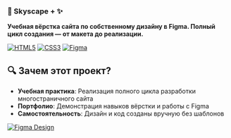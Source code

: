 ### 🎨 Skyscape + ✨  
**Учебная вёрстка сайта по собственному дизайну в Figma. Полный цикл создания — от макета до реализации.**

[![HTML5](https://img.shields.io/badge/HTML5-E34F26?logo=html5&logoColor=white)](https://developer.mozilla.org/ru/docs/Web/HTML)
[![CSS3](https://img.shields.io/badge/CSS3-1572B6?logo=css3&logoColor=white)](https://developer.mozilla.org/ru/docs/Web/CSS)
[![Figma](https://img.shields.io/badge/Figma-F24E1E?logo=figma&logoColor=white)](https://figma.com)

## 🔍 Зачем этот проект?
- **Учебная практика**: Реализация полного цикла разработки многостраничного сайта
- **Портфолио**: Демонстрация навыков вёрстки и работы с Figma
- **Самостоятельность**: Дизайн и код созданы вручную без шаблонов

[![Figma Design](https://img.shields.io/badge/Ссылка_на_макет_Figma-F24E1E?style=for-the-badge&logo=figma&logoColor=white)]([ВАША_ССЫЛКА_НА_FIGMA](https://www.figma.com/design/65VJ1DBol3AwqMAk9SNaOv/%D0%BF%D1%80%D0%B0%D0%BA%D1%82%D0%B8%D0%BA%D0%B0-%D1%88%D0%BE%D0%BC%D0%B0%D1%81.-%D0%BD%D0%B5%D0%B4%D0%B2%D0%B8%D0%B6%D0%BA%D0%B0?node-id=0-1&t=vQhY7m8NMr6inmLT-1))
